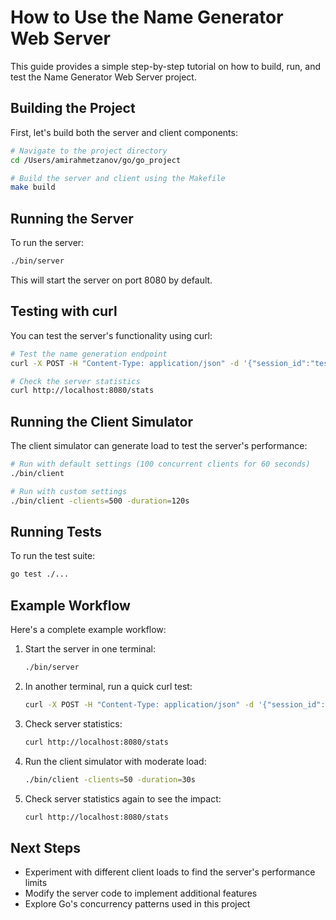 # How to Use the Name Generator Web Server

This guide provides a simple step-by-step tutorial on how to build, run, and test the Name Generator Web Server project.

## Building the Project

First, let's build both the server and client components:

```bash
# Navigate to the project directory
cd /Users/amirahmetzanov/go/go_project

# Build the server and client using the Makefile
make build
```

## Running the Server

To run the server:

```bash
./bin/server
```

This will start the server on port 8080 by default.

## Testing with curl

You can test the server's functionality using curl:

```bash
# Test the name generation endpoint
curl -X POST -H "Content-Type: application/json" -d '{"session_id":"test-123", "letter":"A", "num_of_entries":3}' http://localhost:8080/generate

# Check the server statistics
curl http://localhost:8080/stats
```

## Running the Client Simulator

The client simulator can generate load to test the server's performance:

```bash
# Run with default settings (100 concurrent clients for 60 seconds)
./bin/client

# Run with custom settings
./bin/client -clients=500 -duration=120s
```

## Running Tests

To run the test suite:

```bash
go test ./...
```

## Example Workflow

Here's a complete example workflow:

1. Start the server in one terminal:
   ```bash
   ./bin/server
   ```

2. In another terminal, run a quick curl test:
   ```bash
   curl -X POST -H "Content-Type: application/json" -d '{"session_id":"test-123", "letter":"B", "num_of_entries":5}' http://localhost:8080/generate
   ```

3. Check server statistics:
   ```bash
   curl http://localhost:8080/stats
   ```

4. Run the client simulator with moderate load:
   ```bash
   ./bin/client -clients=50 -duration=30s
   ```

5. Check server statistics again to see the impact:
   ```bash
   curl http://localhost:8080/stats
   ```

## Next Steps

- Experiment with different client loads to find the server's performance limits
- Modify the server code to implement additional features
- Explore Go's concurrency patterns used in this project
